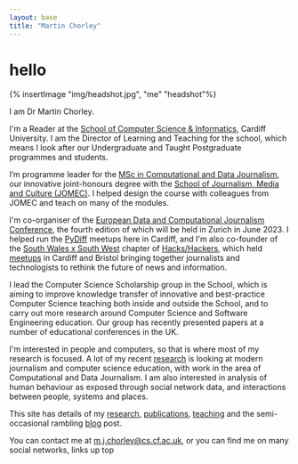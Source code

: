 ```yaml
---
layout: base
title: "Martin Chorley"
---
```


# hello



{% insertImage "img/headshot.jpg", "me" "headshot"%}

I am Dr Martin Chorley.

I'm a Reader at the [School of Computer Science &amp; Informatics](http://www.cardiff.ac.uk/computer-science/), Cardiff University. I am the Director of Learning and Teaching for the school, which means I look after our Undergraduate and Taught Postgraduate programmes and students.

I’m programme leader for the [MSc in Computational and Data Journalism](http://www.cardiff.ac.uk/study/postgraduate/taught/courses/course/computational-and-data-journalism-msc), our innovative joint-honours degree with the [School of Journalism, Media and Culture (JOMEC)](http://www.cardiff.ac.uk/journalism-media-and-culture). I helped design the course with colleagues from JOMEC and teach on many of the modules.

I'm co-organiser of the [European Data and Computational Journalism Conference](http://datajconf.com/), the fourth edition of which will be held in Zurich in June 2023. I helped run the [PyDiff](http://www.pydiff.wales/) meetups here in Cardiff, and I'm also co-founder of the [South Wales x South West](https://twitter.com/hh_swxsw) chapter of [Hacks/Hackers](https://hackshackers.com/), which held [meetups](https://www.meetup.com/Hacks-Hackers-South-Wales-x-South-West/) in Cardiff and Bristol bringing together journalists and technologists to rethink the future of news and information. 

I lead the Computer Science Scholarship group in the School, which is aiming to improve knowledge transfer of innovative and best-practice Computer Science teaching both inside and outside the School, and to carry out more research around Computer Science and Software Engineering education. Our group has recently presented papers at a number of educational conferences in the UK.

I'm interested in people and computers, so that is where most of my research is focused. A lot of my recent [research](research/) is looking at modern journalism and computer science education, with work in the area of Computational and Data Journalism. I am also interested in analysis of human behaviour as exposed through social network data, and interactions between people, systems and places.

This site has details of my [research](research/), [publications](research/), [teaching](teaching/) and the semi-occasional rambling [blog](blog/) post.

You can contact me at [m.j.chorley@cs.cf.ac.uk](mailto:m.j.chorley@cs.cardiff.ac.uk), or you can find me on many social networks, links up top
